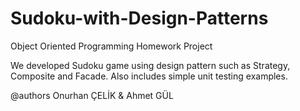 # Sudoku-with-Design-Patterns

Object Oriented Programming Homework Project 

We developed Sudoku game using design pattern such as Strategy, Composite and Facade. Also includes simple unit testing examples.

@authors Onurhan ÇELİK & Ahmet GÜL

